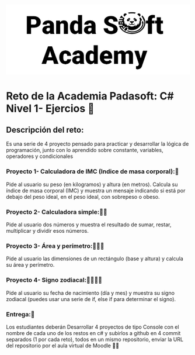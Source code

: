 ![PandaSoft](PandaSoft_logo.png)

# Reto de la Academia Padasoft: C# Nivel 1- Ejercios  🚀

## Descripción del reto:
Es una serie de 4 proyecto pensado para practicar y desarrollar la  lógica de programación, junto con
lo aprendido sobre constante, variables, operadores y condicionales


### Proyecto 1- Calculadora de IMC (Indice de masa corporal):🚀

Pide al usuario su peso (en kilogramos) y altura (en metros). Calcula su índice de masa corporal (IMC) y muestra un mensaje indicando si está por debajo del peso ideal, en el peso ideal, con sobrepeso o obeso.

### Proyecto 2- Calculadora simple:🚀🚀

Pide al usuario dos números y muestra el resultado de sumar, restar, multiplicar y dividir esos números.

### Proyecto 3- Área y perímetro:🚀🚀🚀
Pide al usuario las dimensiones de un rectángulo (base y altura) y calcula su área y perímetro.

### Proyecto 4- Signo zodiacal:🚀🚀🚀🚀
Pide al usuario su fecha de nacimiento (día y mes) y muestra su signo zodiacal (puedes usar una serie de if, else if para determinar el signo).

### Entrega:🚀

Los estudiantes deberán Desarrollar 4 proyectos de tipo Console con el nombre de cada uno de los restos 
en c# y subirlos a github en 4 commit separados (1 por cada reto), todos en un mismo repositorio, enviar la URL del repositorio por el aula virtual de Moodle 🎨✨